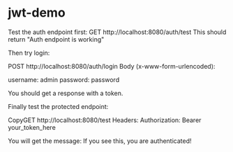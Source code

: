 # jwt-demo

Test the auth endpoint first:
GET http://localhost:8080/auth/test
This should return "Auth endpoint is working"

Then try login:

POST http://localhost:8080/auth/login
Body (x-www-form-urlencoded):

username: admin
password: password

You should get a response with a token.

Finally test the protected endpoint:

CopyGET http://localhost:8080/test
Headers:
Authorization: Bearer your_token_here

You will get the message:
If you see this, you are authenticated!
